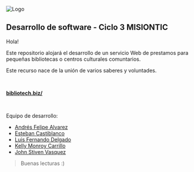 ![Logo](/images/logo-minimal.png) 

## Desarrollo de software - Ciclo 3 MISIONTIC

Hola!

Este repositorio alojará el desarrollo de un servicio Web de prestamos para pequeñas bibliotecas o centros culturales comuntarios. 

Este recurso nace de la unión de varios saberes y voluntades.

<br/>

**[bibliotech.biz/](http://bibliotech.biz/)**

<br/>

Equipo de desarrollo:
* [Andrés Felipe Alvarez](https://github.com/afar-cmyk)
* [Esteban Castiblanco](https://github.com/Jesteban247)
* [Luis Fernando Delgado](https://github.com/lufermaxi)
* [Kelly Monroy Carrillo](https://github.com/muakarada)
* [John Stiven Vasquez](https://github.com/jsstiven)
> Buenas lecturas :)



